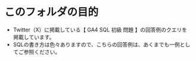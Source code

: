 # このフォルダの目的
- Twitter（X）に掲載している【 GA4 SQL 初級 問題 】の回答例のクエリを掲載しています。
- SQLの書き方は色々ありますので、こちらの回答例は、あくまでも一例としてご参照ください。
